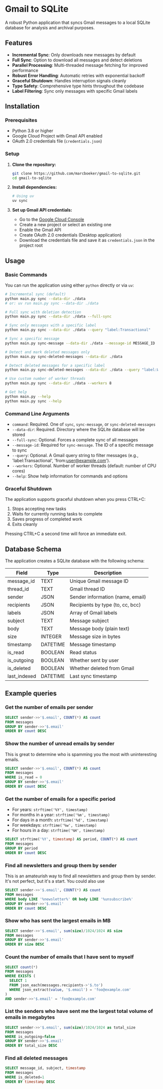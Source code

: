 # Gmail to SQLite

A robust Python application that syncs Gmail messages to a local SQLite database for analysis and archival purposes.

## Features

- **Incremental Sync**: Only downloads new messages by default
- **Full Sync**: Option to download all messages and detect deletions
- **Parallel Processing**: Multi-threaded message fetching for improved performance
- **Robust Error Handling**: Automatic retries with exponential backoff
- **Graceful Shutdown**: Handles interruption signals cleanly
- **Type Safety**: Comprehensive type hints throughout the codebase
- **Label Filtering**: Sync only messages with specific Gmail labels

## Installation

### Prerequisites

- Python 3.8 or higher
- Google Cloud Project with Gmail API enabled
- OAuth 2.0 credentials file (`credentials.json`)

### Setup

1. **Clone the repository:**

   ```bash
   git clone https://github.com/marcboeker/gmail-to-sqlite.git
   cd gmail-to-sqlite
   ```

2. **Install dependencies:**

   ```bash
   # Using uv
   uv sync
   ```

3. **Set up Gmail API credentials:**
   - Go to the [Google Cloud Console](https://console.cloud.google.com/)
   - Create a new project or select an existing one
   - Enable the Gmail API
   - Create OAuth 2.0 credentials (Desktop application)
   - Download the credentials file and save it as `credentials.json` in the project root

## Usage

### Basic Commands

You can run the application using either `python` directly or via `uv`:

```bash
# Incremental sync (default)
python main.py sync --data-dir ./data
# or: uv run main.py sync --data-dir ./data

# Full sync with deletion detection
python main.py sync --data-dir ./data --full-sync

# Sync only messages with a specific label
python main.py sync --data-dir ./data --query "label:Transactional"

# Sync a specific message
python main.py sync-message --data-dir ./data --message-id MESSAGE_ID

# Detect and mark deleted messages only
python main.py sync-deleted-messages --data-dir ./data

# Detect deleted messages for a specific label
python main.py sync-deleted-messages --data-dir ./data --query "label:Work"

# Use custom number of worker threads
python main.py sync --data-dir ./data --workers 8

# Get help
python main.py --help
python main.py sync --help
```

### Command Line Arguments

- `command`: Required. One of `sync`, `sync-message`, or `sync-deleted-messages`
- `--data-dir`: Required. Directory where the SQLite database will be stored
- `--full-sync`: Optional. Forces a complete sync of all messages
- `--message-id`: Required for `sync-message`. The ID of a specific message to sync
- `--query`: Optional. A Gmail query string to filter messages (e.g., 'label:Transactional', 'from:user@example.com').
- `--workers`: Optional. Number of worker threads (default: number of CPU cores)
- `--help`: Show help information for commands and options

### Graceful Shutdown

The application supports graceful shutdown when you press CTRL+C:

1. Stops accepting new tasks
2. Waits for currently running tasks to complete
3. Saves progress of completed work
4. Exits cleanly

Pressing CTRL+C a second time will force an immediate exit.

## Database Schema

The application creates a SQLite database with the following schema:

| Field        | Type     | Description                      |
| ------------ | -------- | -------------------------------- |
| message_id   | TEXT     | Unique Gmail message ID          |
| thread_id    | TEXT     | Gmail thread ID                  |
| sender       | JSON     | Sender information (name, email) |
| recipients   | JSON     | Recipients by type (to, cc, bcc) |
| labels       | JSON     | Array of Gmail labels            |
| subject      | TEXT     | Message subject                  |
| body         | TEXT     | Message body (plain text)        |
| size         | INTEGER  | Message size in bytes            |
| timestamp    | DATETIME | Message timestamp                |
| is_read      | BOOLEAN  | Read status                      |
| is_outgoing  | BOOLEAN  | Whether sent by user             |
| is_deleted   | BOOLEAN  | Whether deleted from Gmail       |
| last_indexed | DATETIME | Last sync timestamp              |

## Example queries

### Get the number of emails per sender

```sql
SELECT sender->>'$.email', COUNT(*) AS count
FROM messages
GROUP BY sender->>'$.email'
ORDER BY count DESC
```

### Show the number of unread emails by sender

This is great to determine who is spamming you the most with uninteresting emails.

```sql
SELECT sender->>'$.email', COUNT(*) AS count
FROM messages
WHERE is_read = 0
GROUP BY sender->>'$.email'
ORDER BY count DESC
```

### Get the number of emails for a specific period

- For years: `strftime('%Y', timestamp)`
- For months in a year: `strftime('%m', timestamp)`
- For days in a month: `strftime('%d', timestamp)`
- For weekdays: `strftime('%w', timestamp)`
- For hours in a day: `strftime('%H', timestamp)`

```sql
SELECT strftime('%Y', timestamp) AS period, COUNT(*) AS count
FROM messages
GROUP BY period
ORDER BY count DESC
```

### Find all newsletters and group them by sender

This is an amateurish way to find all newsletters and group them by sender. It's not perfect, but it's a start. You could also use

```sql
SELECT sender->>'$.email', COUNT(*) AS count
FROM messages
WHERE body LIKE '%newsletter%' OR body LIKE '%unsubscribe%'
GROUP BY sender->>'$.email'
ORDER BY count DESC
```

### Show who has sent the largest emails in MB

```sql
SELECT sender->>'$.email', sum(size)/1024/1024 AS size
FROM messages
GROUP BY sender->>'$.email'
ORDER BY size DESC
```

### Count the number of emails that I have sent to myself

```sql
SELECT count(*)
FROM messages
WHERE EXISTS (
  SELECT 1
  FROM json_each(messages.recipients->'$.to')
  WHERE json_extract(value, '$.email') = 'foo@example.com'
)
AND sender->>'$.email' = 'foo@example.com'
```

### List the senders who have sent me the largest total volume of emails in megabytes

```sql
SELECT sender->>'$.email', sum(size)/1024/1024 as total_size
FROM messages
WHERE is_outgoing=false
GROUP BY sender->>'$.email'
ORDER BY total_size DESC
```

### Find all deleted messages

```sql
SELECT message_id, subject, timestamp
FROM messages
WHERE is_deleted=1
ORDER BY timestamp DESC
```
